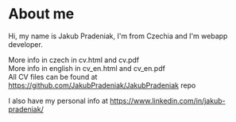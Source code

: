 # About me
Hi, my name is Jakub Pradeniak, I'm from Czechia and I'm webapp developer.  
  
More info in czech in cv.html and cv.pdf  
More info in english in cv_en.html and cv_en.pdf  
All CV files can be found at https://github.com/JakubPradeniak/JakubPradeniak repo  

I also have my personal info at https://www.linkedin.com/in/jakub-pradeniak/
